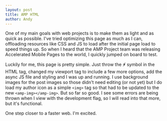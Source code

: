 ```yaml
---
layout: post
title: AMP HTML
author: Andy
---
```


One of my main goals with web projects is to make them as light and as quick as possible. I've tried optimizing this page as much as I can, offloading resources like CSS and JS to load after the initial page load to speed things up. So when I heard that the AMP Project team was releasing Accelerated Mobile Pages to the world, I quickly jumped on board to test.

<!--more-->

Luckily for me, this page is pretty simple. Just throw the **⚡** symbol in the HTML tag, changed my viewport tag to include a few more options, add the async JS file and styling and I was up and running. I use background images for the post images so those didn't need editing (or not yet) but I do load my author icon as a simple ```<img>``` tag so that had to be updated to the new ```<amp-img></amp-img>```. But so far so good. I see some errors are being thrown when I view with the development flag, so I will read into that more, but it's functional.

One step closer to a faster web. I'm excited.
